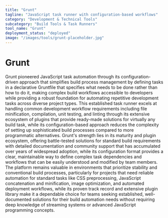 ```yaml
---
title: "Grunt"
tagline: "JavaScript task runner with configuration-based workflows"
category: "Development & Technical Tools"
subcategory: "Build Tools & Task Runners"
tool_name: "Grunt"
deployment_status: "deployed"
image: "/images/tools/grunt-placeholder.jpg"
---
```


# Grunt

Grunt pioneered JavaScript task automation through its configuration-driven approach that simplifies build process management by defining tasks in a declarative Gruntfile that specifies what needs to be done rather than how to do it, making complex build workflows accessible to developers while providing a robust foundation for automating repetitive development tasks across diverse project types. This established task runner excels at handling common development workflow requirements including file minification, compilation, unit testing, and linting through its extensive ecosystem of plugins that provide ready-made solutions for virtually any build task, while its configuration-based approach reduces the complexity of setting up sophisticated build processes compared to more programmatic alternatives. Grunt's strength lies in its maturity and plugin ecosystem, offering battle-tested solutions for standard build requirements with detailed documentation and community support that has accumulated over years of widespread adoption, while its configuration format provides a clear, maintainable way to define complex task dependencies and workflows that can be easily understood and modified by team members. The platform remains valuable in environments that prioritize stability and conventional build processes, particularly for projects that need reliable automation for standard tasks like CSS preprocessing, JavaScript concatenation and minification, image optimization, and automated deployment workflows, while its proven track record and extensive plugin library make it a dependable choice for teams seeking established, well-documented solutions for their build automation needs without requiring deep knowledge of streaming systems or advanced JavaScript programming concepts.